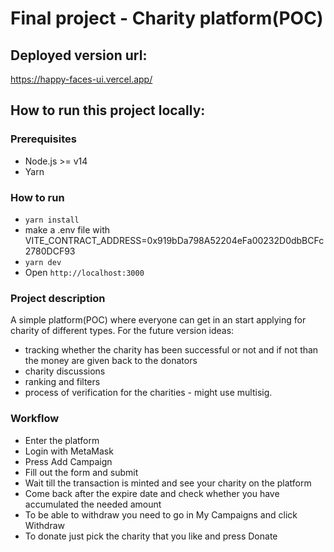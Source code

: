 # Final project - Charity platform(POC)

## Deployed version url:

https://happy-faces-ui.vercel.app/

## How to run this project locally:

### Prerequisites

- Node.js >= v14
- Yarn

### How to run

- `yarn install`
- make a .env file with
  VITE_CONTRACT_ADDRESS=0x919bDa798A52204eFa00232D0dbBCFc2780DCF93
- `yarn dev`
- Open `http://localhost:3000`

### Project description

A simple platform(POC) where everyone can get in an start applying for charity of different types. For the future version ideas:

- tracking whether the charity has been successful or not and if not than the money are given back to the donators
- charity discussions
- ranking and filters
- process of verification for the charities - might use multisig.

### Workflow

- Enter the platform
- Login with MetaMask
- Press Add Campaign
- Fill out the form and submit
- Wait till the transaction is minted and see your charity on the platform
- Come back after the expire date and check whether you have accumulated the needed amount
- To be able to withdraw you need to go in My Campaigns and click Withdraw
- To donate just pick the charity that you like and press Donate
